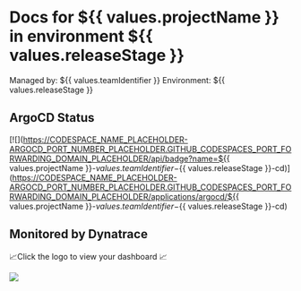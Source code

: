 # Docs for ${{ values.projectName }} in environment ${{ values.releaseStage }}

Managed by: ${{ values.teamIdentifier }}
Environment: ${{ values.releaseStage }}

## ArgoCD Status

[![](https://CODESPACE_NAME_PLACEHOLDER-ARGOCD_PORT_NUMBER_PLACEHOLDER.GITHUB_CODESPACES_PORT_FORWARDING_DOMAIN_PLACEHOLDER/api/badge?name=${{ values.projectName }}-${{ values.teamIdentifier }}-${{ values.releaseStage }}-cd)](https://CODESPACE_NAME_PLACEHOLDER-ARGOCD_PORT_NUMBER_PLACEHOLDER.GITHUB_CODESPACES_PORT_FORWARDING_DOMAIN_PLACEHOLDER/applications/argocd/${{ values.projectName }}-${{ values.teamIdentifier }}-${{ values.releaseStage }}-cd)

## Monitored by Dynatrace
📈Click the logo to view your dashboard 📈

[![](https://raw.githubusercontent.com/GITHUB_ORG_SLASH_REPOSITORY_PLACEHOLDER/main/dtlogo.svg)](DT_TENANT_APPS_PLACEHOLDER/ui/apps/dynatrace.dashboards/)